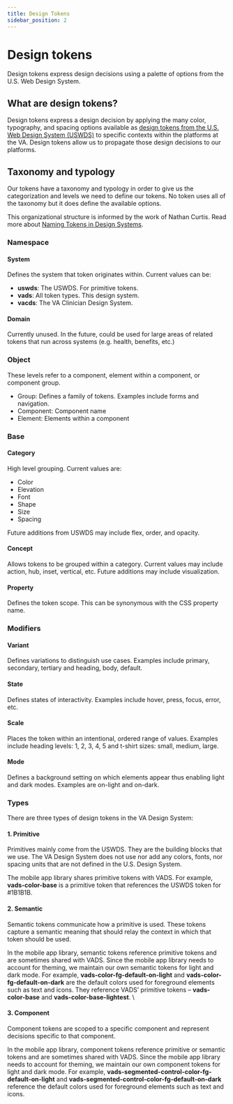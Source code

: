 ```yaml
---
title: Design Tokens
sidebar_position: 2
---
```


# Design tokens

Design tokens express design decisions using a palette of options from the U.S. Web Design System.

## What are design tokens?
Design tokens express a design decision by applying the many color, typography, and spacing options available as [design tokens from the U.S. Web Design System (USWDS)](https://designsystem.digital.gov/design-tokens/) to specific contexts within the platforms at the VA. Design tokens allow us to propagate those design decisions to our platforms.

## Taxonomy and typology
Our tokens have a taxonomy and typology in order to give us the categorization and levels we need to define our tokens. No token uses all of the taxonomy but it does define the available options.

This organizational structure is informed by the work of Nathan Curtis. Read more about [Naming Tokens in Design Systems](https://medium.com/eightshapes-llc/naming-tokens-in-design-systems-9e86c7444676).

### Namespace

#### System
Defines the system that token originates within. Current values can be:
* **uswds**: The USWDS. For primitive tokens.
* **vads**: All token types. This design system.
* **vacds**: The VA Clinician Design System.

#### Domain
Currently unused. In the future, could be used for large areas of related tokens that run across systems (e.g. health, benefits, etc.)

### Object
These levels refer to a component, element within a component, or component group.
* Group: Defines a family of tokens. Examples include forms and navigation.
* Component: Component name
* Element: Elements within a component

### Base

#### Category
High level grouping. Current values are:
* Color
* Elevation
* Font
* Shape
* Size
* Spacing

Future additions from USWDS may include flex, order, and opacity.

#### Concept
Allows tokens to be grouped within a category. Current values may include action, hub, inset, vertical, etc. Future additions may include visualization.

#### Property
Defines the token scope. This can be synonymous with the CSS property name.

### Modifiers

#### Variant
Defines variations to distinguish use cases. Examples include primary, secondary, tertiary and heading, body, default.

#### State
Defines states of interactivity. Examples include hover, press, focus, error, etc.

#### Scale
Places the token within an intentional, ordered range of values. Examples include heading levels: 1, 2, 3, 4, 5 and t-shirt sizes: small, medium, large.

#### Mode
Defines a background setting on which elements appear thus enabling light and dark modes. Examples are on-light and on-dark.

### Types
There are three types of design tokens in the VA Design System:

#### 1. Primitive
Primitives mainly come from the USWDS. They are the building blocks that we use. The VA Design System does not use nor add any colors, fonts, nor spacing units that are not defined in the U.S. Design System.

The mobile app library shares primitive tokens with VADS. For example, **vads-color-base** is a primitive token that references the USWDS token for #1B1B1B.

#### 2. Semantic
Semantic tokens communicate how a primitive is used. These tokens capture a semantic meaning that should relay the context in which that token should be used.

In the mobile app library, semantic tokens reference primitive tokens and are sometimes shared with VADS. Since the mobile app library needs to account for theming, we maintain our own semantic tokens for light and dark mode. For example, **vads-color-fg-default-on-light** and **vads-color-fg-default-on-dark** are the default colors used for foreground elements such as text and icons. They reference VADS’ primitive tokens – **vads-color-base** and **vads-color-base-lightest**. \

#### 3. Component
Component tokens are scoped to a specific component and represent decisions specific to that component.

In the mobile app library, component tokens reference primitive or semantic tokens and are sometimes shared with VADS. Since the mobile app library needs to account for theming, we maintain our own component tokens for light and dark mode. For example, **vads-segmented-control-color-fg-default-on-light** and **vads-segmented-control-color-fg-default-on-dark** reference the default colors used for foreground elements such as text and icons.